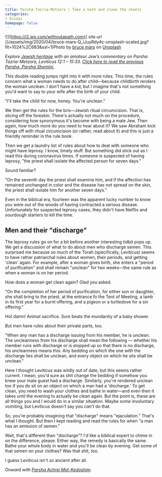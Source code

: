 ```yaml
---
title: Parsha Tazria-Metzora | Take a bath and clean the sheets
categories:
- Essays
homepage: false
---
```


![](https://i2.wp.com/withoutapath.com{{ site.url }}/assets/img/2020/04/bruce-mars-Q_iJuyRdy4c-unsplash-scaled.jpg?fit=1024%2C683&ssl=1)Photo by [bruce mars](https://unsplash.com/@brucemars?utm_source=unsplash&utm_medium=referral&utm_content=creditCopyText) on [Unsplash](https://unsplash.com/s/photos/bath?utm_source=unsplash&utm_medium=referral&utm_content=creditCopyText)

_Explore [Jewish heritage](https://withoutapath.com/jewish-heritage/) with an amateur Jew’s commentary on Parsha Tazria-Metzora, Leviticus 12:1 – 15:33. [Click here to read the previous Parsha, Parsha Shemini](https://withoutapath.com/parsha-tzav/)[.](https://withoutapath.com/parsha-shemini/)_

This double reading jumps right into it with more rules. This time, the rules concern what a woman needs to do after child––because childbirth renders the woman unclean. I don't have a kid, but I imagine that's not something you'd want to say to your wife after the birth of your child.

"I'll take the child for now, honey. You're unclean."

We then get the rules for the bris––Jewish ritual circumcision. That is, slicing off the foreskin. There's actually not much on the procedure, considering how synonymous it's become with being a male Jew. Then again, how much more do you need to hear about it? We saw Abraham kick things off with ritual circumcision (or rather, read about it) and this is just a friendly reminder in the rule book.

<!-- more -->

Then we get a laundry list of rules about how to deal with someone who might have leprosy. I know, timely stuff. But something did stick out as I read this during coronavirus times. If someone is suspected of having leprosy, "the priest shall isolate the affected person for seven days."

Sound familiar?

"On the seventh day the priest shall examine him, and if the affection has remained unchanged in color and the disease has not spread on the skin, the priest shall isolate him for another seven days."

Even in the biblical era, fourteen was the apparent lucky number to know you were out of the woods of having contracted a serious disease. Unfortunately for suspected leprosy cases, they didn't have Netflix and sourdough starters to kill the time.

## Men and their "discharge"

The leprosy rules go on for a bit before another interesting tidbit pops up. We get a discussion of what to do about men who discharge semen. This surprised me because so much of the Torah (specifically, Leviticus) seems to have rather patriarchal rules about women, their periods, and getting 'clean' again. For example, after a woman gives birth, she enters a "period of purification" and shall remain "unclean" for two weeks––the same rule as when a woman is on her period.

How does a woman get clean again? Glad you asked.

"On the completion of her period of purification, for either son or daughter, she shall bring to the priest, at the entrance fo the Tent of Meeting, a lamb in its first year for a burnt offering, and a pigeon or a turtledove for a sin offering."

Hot damn! Animal sacrifice. Sure beats the mundanity of a baby shower.

But men have rules about their private parts, too.

"When any man has a discharge issuing from his member, he is unclean. The uncleanness from his discharge shall mean the following –– whether his member runs with discharge or is stopped up so that there is no discharge, his uncleanness means this: Any bedding on which the one with the discharge lies shall be unclean, and every object on which he sits shall be unclean."

Here I thought Leviticus was wildly out of date, but this seems rather current. I mean, you'd sure as shit change the bedding if somehow you knew your male guest had a discharge. Similarly, you're rendered unclean too if you do sit on an object on which a man had a 'discharge.' To get clean, you need to wash your clothes and bathe in water––and even then it takes until the evening to actually be clean again. But the point is, these are all things you and I would do in a similar situation. Maybe some involuntary vomiting, but Leviticus doesn't say you _can't_ do that.

So, you're probably imagining that "discharge" means "ejaculation." That's what I thought. But then I kept reading and read the rules for when "a man has an emission of semen."

Wait, that's different than "discharge"? I'd like a biblical expert to chime in on the difference, please. Either way, the remedy is basically the same. Bathe your whole body in water and you'll be clean by evening. Get some of that semen on your clothes? Was that shit, too.

I guess Leviticus isn't so ancient after all.

_Onward with [Parsha Achrei Mot-Kedoshim](https://withoutapath.com/parsha-achrei-mot-kedoshim/)_.

